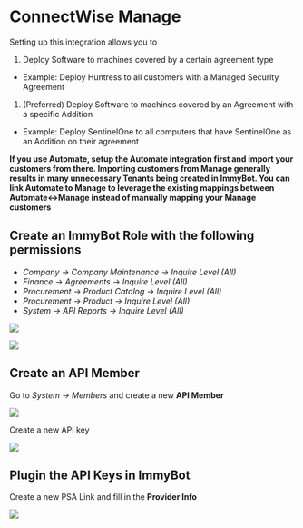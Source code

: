 # ConnectWise Manage

Setting up this integration allows you to
1. Deploy Software to machines covered by a certain agreement type 
  - Example: Deploy Huntress to all customers with a Managed Security Agreement
1. (Preferred) Deploy Software to machines covered by an Agreement with a specific Addition 
  - Example: Deploy SentinelOne to all computers that have SentinelOne as an Addition on their agreement

**If you use Automate, setup the Automate integration first and import your customers from there. Importing customers from Manage generally results in many unnecessary Tenants being created in ImmyBot. You can link Automate to Manage to leverage the existing mappings between Automate<->Manage instead of manually mapping your Manage customers**

## Create an ImmyBot Role with the following permissions

- *Company -> Company Maintenance -> Inquire Level (All)*
- *Finance -> Agreements -> Inquire Level (All)*
- *Procurement -> Product Catalog -> Inquire Level (All)*
- *Procurement -> Product -> Inquire Level (All)*
- *System -> API Reports -> Inquire Level (All)*

![](./.vuepress/images/2021-03-23-14-26-14.png)

![](./.vuepress/images/manage-sc.png)

## Create an API Member

Go to *System -> Members* and create a new **API Member**

![](./.vuepress/images/2021-03-23-14-28-30.png)

Create a new API key

![](./.vuepress/images/2021-03-23-14-43-35.png)

## Plugin the API Keys in ImmyBot

Create a new PSA Link and fill in the **Provider Info**

![](./.vuepress/images/2021-03-23-14-44-05.png)
